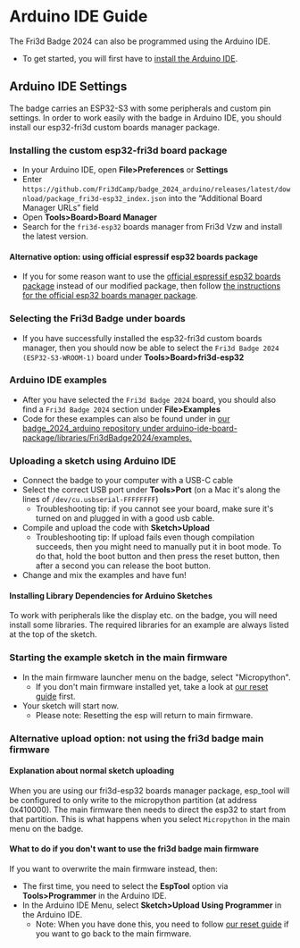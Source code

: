 # Arduino IDE Guide
The Fri3d Badge 2024 can also be programmed using the Arduino IDE. 
* To get started, you will first have to [install the Arduino IDE](https://docs.arduino.cc/software/ide-v2/tutorials/getting-started/ide-v2-downloading-and-installing).

## Arduino IDE Settings

The badge carries an ESP32-S3 with some peripherals and custom pin settings. In order to work easily with the badge in Arduino IDE, you should install our esp32-fri3d custom boards manager package.

### Installing the custom esp32-fri3d board package
* In your Arduino IDE, open **File>Preferences** or **Settings**
* Enter `https://github.com/Fri3dCamp/badge_2024_arduino/releases/latest/download/package_fri3d-esp32_index.json` into the “Additional Board Manager URLs” field
* Open **Tools>Board>Board Manager**
* Search for the `fri3d-esp32` boards manager from Fri3d Vzw and install the latest version.

#### Alternative option: using official espressif esp32 boards package
* If you for some reason want to use the [official espressif esp32 boards package](https://espressif.github.io/arduino-esp32) instead of our modified package, then follow [the instructions for the official esp32 boards manager package](./using_official_esp32_boards_manager_package.en.md).

### Selecting the Fri3d Badge under boards
* If you have successfully installed the esp32-fri3d custom boards manager, then you should now be able to select the `Fri3d Badge 2024 (ESP32-S3-WROOM-1)` board under **Tools>Board>fri3d-esp32**

### Arduino IDE examples
* After you have selected the `Fri3d Badge 2024` board, you should also find a `Fri3d Badge 2024` section under **File>Examples**
* Code for these examples can also be found under in [our badge_2024_arduino repository under arduino-ide-board-package/libraries/Fri3dBadge2024/examples.](https://github.com/Fri3dCamp/badge_2024_arduino/tree/main/arduino-ide-board-package/libraries/Fri3dBadge2024/examples)

### Uploading a sketch using Arduino IDE
* Connect the badge to your computer with a USB-C cable
* Select the correct USB port under **Tools>Port** (on a Mac it's along the lines of `/dev/cu.usbserial-FFFFFFFF`)
    * Troubleshooting tip: if you cannot see your board, make sure it's turned on and plugged in with a good usb cable.
* Compile and upload the code with **Sketch>Upload**
   *  Troubleshooting tip: If upload fails even though compilation succeeds, then you might need to manually put it in boot mode. To do that, hold the boot button and then press the reset button, then after a second you can release the boot button.
* Change and mix the examples and have fun!

#### Installing Library Dependencies for Arduino Sketches
To work with peripherals like the display etc. on the badge, you will need install some libraries. The required libraries for an example are always listed at the top of the sketch.

### Starting the example sketch in the main firmware
* In the main firmware launcher menu on the badge, select "Micropython".
    * If you don't main firmware installed yet, take a look at [our reset guide](../reset.en.md) first.
* Your sketch will start now.
    * Please note: Resetting the esp will return to main firmware.

### Alternative upload option: not using the fri3d badge main firmware
#### Explanation about normal sketch uploading
When you are using our fri3d-esp32 boards manager package, esp_tool will be configured to only write to the micropython partition (at address 0x410000). The main firmware then needs to direct the esp32 to start from that partition. This is what happens when you select `Micropython` in the main menu on the badge.

#### What to do if you don't want to use the fri3d badge main firmware
If you want to overwrite the main firmware instead, then:

* The first time, you need to select the **EspTool** option via **Tools>Programmer** in the Arduino IDE.
* In the Arduino IDE Menu, select **Sketch>Upload Using Programmer** in the Arduino IDE.
    * Note: When you have done this, you need to follow [our reset guide](../reset.en.md) if you want to go back to the main firmware.
